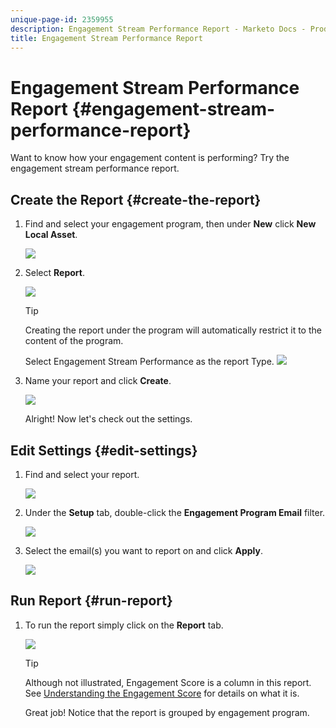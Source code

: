 ```yaml
---
unique-page-id: 2359955
description: Engagement Stream Performance Report - Marketo Docs - Product Documentation
title: Engagement Stream Performance Report
---
```


# Engagement Stream Performance Report {#engagement-stream-performance-report}

Want to know how your engagement content is performing? Try the engagement stream performance report.

## Create the Report {#create-the-report}

1. Find and select your engagement program, then under **New** click **New Local Asset**.

   ![](assets/localassetnutring.jpg)

1. Select **Report**.

   ![](assets/image2014-9-15-18-3a23-3a59.png)

   >[!TIP]
   >
   >Creating the report under the program will automatically restrict it to the content of the program.

   Select Engagement Stream Performance as the report Type.
   ![](assets/engagementreportchoose.png)

1. Name your report and click **Create**.

   ![](assets/image2014-9-15-18-3a24-3a23.png)

   Alright! Now let's check out the settings.

## Edit Settings {#edit-settings}

1. Find and select your report.

   ![](assets/engagementperformancereport.jpg)

1. Under the **Setup** tab, double-click the **Engagement Program Email** filter.

   ![](assets/image2014-9-15-18-3a25-3a4.png)

1. Select the email(s) you want to report on and click **Apply**.

   ![](assets/engagementfilter.jpg)

## Run Report {#run-report}

1. To run the report simply click on the **Report** tab.

   ![](assets/image2014-9-15-18-3a25-3a15.png)

   >[!TIP]
   >
   >Although not illustrated, Engagement Score is a column in this report. See [Understanding the Engagement Score](/help/marketo/product-docs/email-marketing/drip-nurturing/reports-and-notifications/understanding-the-engagement-score.md) for details on what it is.

   Great job! Notice that the report is grouped by engagement program.
